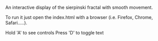 An interactive display of the sierpinski fractal with smooth movement.

To run it just open the index.html with a browser (i.e. Firefox, Chrome, Safari.....).

Hold 'A' to see controls
Press 'D' to toggle text